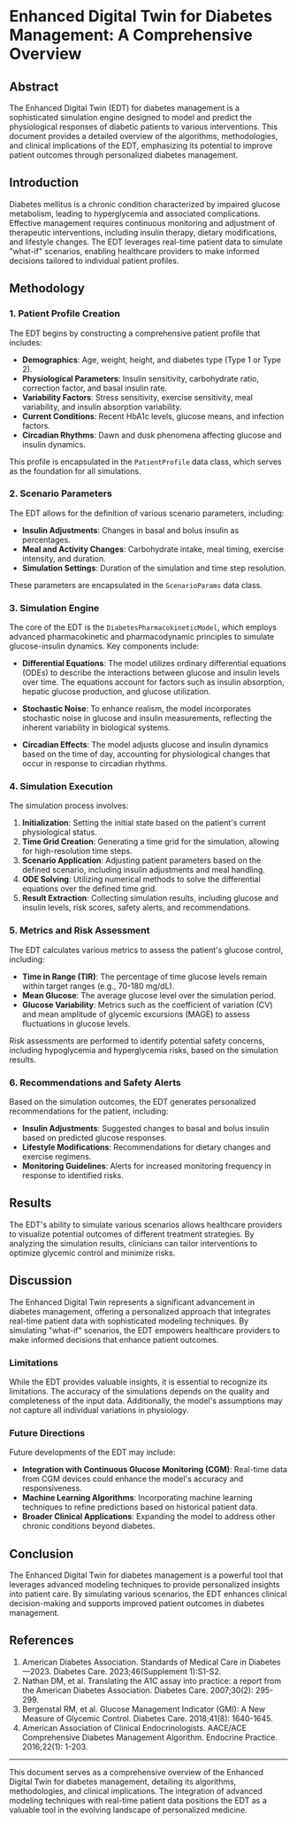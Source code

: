 # Enhanced Digital Twin for Diabetes Management: A Comprehensive Overview

## Abstract

The Enhanced Digital Twin (EDT) for diabetes management is a sophisticated simulation engine designed to model and predict the physiological responses of diabetic patients to various interventions. This document provides a detailed overview of the algorithms, methodologies, and clinical implications of the EDT, emphasizing its potential to improve patient outcomes through personalized diabetes management.

## Introduction

Diabetes mellitus is a chronic condition characterized by impaired glucose metabolism, leading to hyperglycemia and associated complications. Effective management requires continuous monitoring and adjustment of therapeutic interventions, including insulin therapy, dietary modifications, and lifestyle changes. The EDT leverages real-time patient data to simulate "what-if" scenarios, enabling healthcare providers to make informed decisions tailored to individual patient profiles.

## Methodology

### 1. Patient Profile Creation

The EDT begins by constructing a comprehensive patient profile that includes:

- **Demographics**: Age, weight, height, and diabetes type (Type 1 or Type 2).
- **Physiological Parameters**: Insulin sensitivity, carbohydrate ratio, correction factor, and basal insulin rate.
- **Variability Factors**: Stress sensitivity, exercise sensitivity, meal variability, and insulin absorption variability.
- **Current Conditions**: Recent HbA1c levels, glucose means, and infection factors.
- **Circadian Rhythms**: Dawn and dusk phenomena affecting glucose and insulin dynamics.

This profile is encapsulated in the `PatientProfile` data class, which serves as the foundation for all simulations.

### 2. Scenario Parameters

The EDT allows for the definition of various scenario parameters, including:

- **Insulin Adjustments**: Changes in basal and bolus insulin as percentages.
- **Meal and Activity Changes**: Carbohydrate intake, meal timing, exercise intensity, and duration.
- **Simulation Settings**: Duration of the simulation and time step resolution.

These parameters are encapsulated in the `ScenarioParams` data class.

### 3. Simulation Engine

The core of the EDT is the `DiabetesPharmacokineticModel`, which employs advanced pharmacokinetic and pharmacodynamic principles to simulate glucose-insulin dynamics. Key components include:

- **Differential Equations**: The model utilizes ordinary differential equations (ODEs) to describe the interactions between glucose and insulin levels over time. The equations account for factors such as insulin absorption, hepatic glucose production, and glucose utilization.
  
- **Stochastic Noise**: To enhance realism, the model incorporates stochastic noise in glucose and insulin measurements, reflecting the inherent variability in biological systems.

- **Circadian Effects**: The model adjusts glucose and insulin dynamics based on the time of day, accounting for physiological changes that occur in response to circadian rhythms.

### 4. Simulation Execution

The simulation process involves:

1. **Initialization**: Setting the initial state based on the patient's current physiological status.
2. **Time Grid Creation**: Generating a time grid for the simulation, allowing for high-resolution time steps.
3. **Scenario Application**: Adjusting patient parameters based on the defined scenario, including insulin adjustments and meal handling.
4. **ODE Solving**: Utilizing numerical methods to solve the differential equations over the defined time grid.
5. **Result Extraction**: Collecting simulation results, including glucose and insulin levels, risk scores, safety alerts, and recommendations.

### 5. Metrics and Risk Assessment

The EDT calculates various metrics to assess the patient's glucose control, including:

- **Time in Range (TIR)**: The percentage of time glucose levels remain within target ranges (e.g., 70-180 mg/dL).
- **Mean Glucose**: The average glucose level over the simulation period.
- **Glucose Variability**: Metrics such as the coefficient of variation (CV) and mean amplitude of glycemic excursions (MAGE) to assess fluctuations in glucose levels.

Risk assessments are performed to identify potential safety concerns, including hypoglycemia and hyperglycemia risks, based on the simulation results.

### 6. Recommendations and Safety Alerts

Based on the simulation outcomes, the EDT generates personalized recommendations for the patient, including:

- **Insulin Adjustments**: Suggested changes to basal and bolus insulin based on predicted glucose responses.
- **Lifestyle Modifications**: Recommendations for dietary changes and exercise regimens.
- **Monitoring Guidelines**: Alerts for increased monitoring frequency in response to identified risks.

## Results

The EDT's ability to simulate various scenarios allows healthcare providers to visualize potential outcomes of different treatment strategies. By analyzing the simulation results, clinicians can tailor interventions to optimize glycemic control and minimize risks.

## Discussion

The Enhanced Digital Twin represents a significant advancement in diabetes management, offering a personalized approach that integrates real-time patient data with sophisticated modeling techniques. By simulating "what-if" scenarios, the EDT empowers healthcare providers to make informed decisions that enhance patient outcomes.

### Limitations

While the EDT provides valuable insights, it is essential to recognize its limitations. The accuracy of the simulations depends on the quality and completeness of the input data. Additionally, the model's assumptions may not capture all individual variations in physiology.

### Future Directions

Future developments of the EDT may include:

- **Integration with Continuous Glucose Monitoring (CGM)**: Real-time data from CGM devices could enhance the model's accuracy and responsiveness.
- **Machine Learning Algorithms**: Incorporating machine learning techniques to refine predictions based on historical patient data.
- **Broader Clinical Applications**: Expanding the model to address other chronic conditions beyond diabetes.

## Conclusion

The Enhanced Digital Twin for diabetes management is a powerful tool that leverages advanced modeling techniques to provide personalized insights into patient care. By simulating various scenarios, the EDT enhances clinical decision-making and supports improved patient outcomes in diabetes management.

## References

1. American Diabetes Association. Standards of Medical Care in Diabetes—2023. Diabetes Care. 2023;46(Supplement 1):S1-S2.
2. Nathan DM, et al. Translating the A1C assay into practice: a report from the American Diabetes Association. Diabetes Care. 2007;30(2): 295-299.
3. Bergenstal RM, et al. Glucose Management Indicator (GMI): A New Measure of Glycemic Control. Diabetes Care. 2018;41(8): 1640-1645.
4. American Association of Clinical Endocrinologists. AACE/ACE Comprehensive Diabetes Management Algorithm. Endocrine Practice. 2016;22(1): 1-203.

---

This document serves as a comprehensive overview of the Enhanced Digital Twin for diabetes management, detailing its algorithms, methodologies, and clinical implications. The integration of advanced modeling techniques with real-time patient data positions the EDT as a valuable tool in the evolving landscape of personalized medicine.